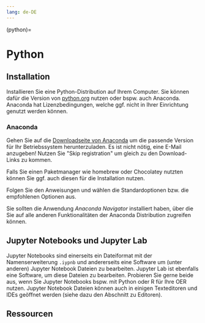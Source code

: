 ```yaml
---
lang: de-DE
---
```

(python)=
# Python

## Installation

Installieren Sie eine Python-Distribution auf Ihrem Computer. Sie können dafür die Version von <a href="https://www.python.org/downloads/" target="_blank" class="external-link">python.org</a> nutzen oder bspw. auch Anaconda. Anaconda hat Lizenzbedingungen, welche ggf. nicht in Ihrer Einrichtung genutzt werden können.

### Anaconda
Gehen Sie auf die <a href="https://www.anaconda.com/download" class="external-link" target="_blank">Downloadseite von Anaconda</a> um die passende Version für Ihr Betriebssystem herunterzuladen. Es ist nicht nötig, eine E-Mail anzugeben! Nutzen Sie "Skip registration" um gleich zu den Download-Links zu kommen.

Falls Sie einen Paketmanager wie homebrew oder Chocolatey nutzten können Sie ggf. auch diesen für die Installation nutzen.

Folgen Sie den Anweisungen und wählen die Standardoptionen bzw. die empfohlenen Optionen aus.

Sie sollten die Anwendung *Anaconda Navigator* installiert haben, über die Sie auf alle anderen Funktionalitäten der Anaconda Distribution zugreifen können.

## Jupyter Notebooks und Jupyter Lab

Jupyter Notebooks sind einerseits ein Dateiformat mit der Namenserweiterung `.iypnb` und andererseits eine Software um (unter anderen) Jupyter Notebook Dateien zu bearbeiten. Jupyter Lab ist ebenfalls eine Software, um diese Dateien zu bearbeiten. Probieren Sie gerne beide aus, wenn Sie Jupyter Notebooks bspw. mit Python oder R für Ihre OER nutzen. Jupyter Notebook Dateien können auch in einigen Texteditoren und IDEs geöffnet werden (siehe dazu den Abschnitt zu Editoren). 

## Ressourcen
